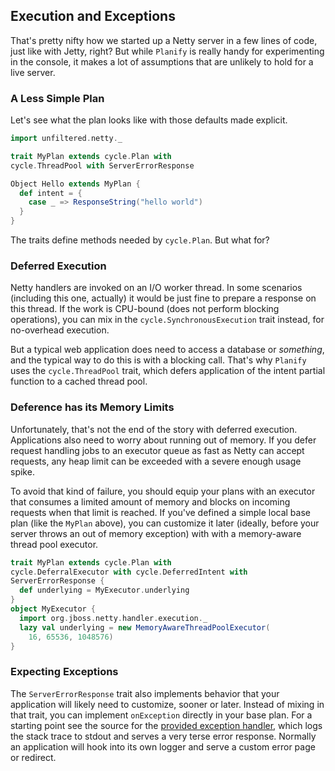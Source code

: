 Execution and Exceptions
------------------------

That's pretty nifty how we started up a Netty server in a few lines of
code, just like with Jetty, right? But while `Planify` is really handy
for experimenting in the console, it makes a lot of assumptions that
are unlikely to hold for a live server.

### A Less Simple Plan

Let's see what the plan looks like with those defaults made explicit.

```scala
import unfiltered.netty._

trait MyPlan extends cycle.Plan with
cycle.ThreadPool with ServerErrorResponse

Object Hello extends MyPlan {
  def intent = {
    case _ => ResponseString("hello world")
  }
}
```

The traits define methods needed by `cycle.Plan`. But what for?

### Deferred Execution

Netty handlers are invoked on an I/O worker thread. In some scenarios
(including this one, actually) it would be just fine to prepare a
response on this thread. If the work is CPU-bound (does not perform
blocking operations), you can mix in the `cycle.SynchronousExecution`
trait instead, for no-overhead execution.

But a typical web application does need to access a database or
*something*, and the typical way to do this is with a blocking
call. That's why `Planify` uses the `cycle.ThreadPool` trait, which
defers application of the intent partial function to a cached thread
pool.

### Deference has its Memory Limits

Unfortunately, that's not the end of the story with deferred
execution. Applications also need to worry about running out of
memory. If you defer request handling jobs to an executor queue as
fast as Netty can accept requests, any heap limit can be exceeded with
a severe enough usage spike.

To avoid that kind of failure, you should equip your plans with an
executor that consumes a limited amount of memory and blocks on
incoming requests when that limit is reached. If you've defined a
simple local base plan (like the `MyPlan` above), you can customize it
later (ideally, before your server throws an out of memory exception)
with with a memory-aware thread pool executor.

```scala
trait MyPlan extends cycle.Plan with
cycle.DeferralExecutor with cycle.DeferredIntent with
ServerErrorResponse {
  def underlying = MyExecutor.underlying
}
object MyExecutor {
  import org.jboss.netty.handler.execution._
  lazy val underlying = new MemoryAwareThreadPoolExecutor(
    16, 65536, 1048576)
}
```

### Expecting Exceptions

The `ServerErrorResponse` trait also implements behavior that your
application will likely need to customize, sooner or later. Instead of
mixing in that trait, you can implement `onException` directly in your
base plan. For a starting point see the source for the
[provided exception handler][onexc], which logs the stack trace to
stdout and serves a very terse error response. Normally an application
will hook into its own logger and serve a custom error page or
redirect.

[onexc]: https://github.com/unfiltered/Unfiltered/blob/master/netty/src/main/scala/exceptions.scala#L15
